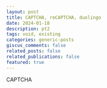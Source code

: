 ```yaml
---
layout: post
title: CAPTCHA, reCAPTCHA, duolingo 
date: 2024-01-18
description: pt2
tags: void, existing
categories: generic-posts
giscus_comments: false
related_posts: false
related_publications: false
featured: true
---
```


CAPTCHA 